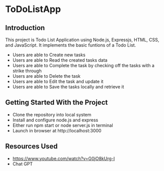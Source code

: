 # ToDoListApp

## Introduction
This project is Todo List Application using Node.js, Expressjs, HTML, CSS, and JavaScript. It implements the basic funtions of a Todo List.
- Users are able to Create new tasks
- Users are able to Read the created tasks data
- Users are able to Complete the task by checking off the tasks with a strike through
- Users are able to Delete the task
- Users are able to Edit the task and update it
- Users are able to Save the tasks locally and retrieve it

## Getting Started With the Project
- Clone the repository into local system
- Install and configure node.js and express
- Either run npm start or node server.js in terminal
- Launch in browser at http://localhost:3000

## Resources Used
- https://www.youtube.com/watch?v=G0jO8kUrg-I
- Chat GPT